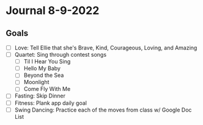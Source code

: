 # Journal 8-9-2022

## Goals

- [ ] Love: Tell Ellie that she's Brave, Kind, Courageous, Loving, and Amazing
- [ ] Quartet: Sing through contest songs
  - [ ] Til I Hear You Sing
  - [ ] Hello My Baby
  - [ ] Beyond the Sea
  - [ ] Moonlight
  - [ ] Come Fly With Me 
- [ ] Fasting: Skip Dinner
- [ ] Fitness: Plank app daily goal
- [ ] Swing Dancing: Practice each of the moves from class w/ Google Doc List
